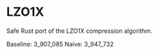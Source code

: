  # LZO1X

Safe Rust port of the LZO1X compression algorithm.

Baseline: 3_907_085
Naive:    3_947_732
